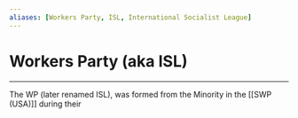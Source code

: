 ```yaml
---
aliases: [Workers Party, ISL, International Socialist League]
---
```

# Workers Party (aka ISL)
---
The WP (later renamed ISL), was formed from the Minority in the [[SWP (USA)]] during their 
